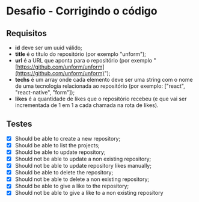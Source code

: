 # Desafio - Corrigindo o código

## Requisitos

- **id** deve ser um uuid válido;
- **title** é o título do repositório (por exemplo "unform");
- **url** é a URL que aponta para o repositório (por exemplo "[https://github.com/unform/unform](https://github.com/unform/unform)");
- **techs** é um array onde cada elemento deve ser uma string com o nome de uma tecnologia relacionada ao repositório (por exemplo: ["react", "react-native", "form"]);
- **likes** é a quantidade de likes que o repositório recebeu (e que vai ser incrementada de 1 em 1 a cada chamada na rota de likes).

## Testes

- [x] Should be able to create a new repository;
- [x] Should be able to list the projects;
- [x] Should be able to update repository;
- [x] Should not be able to update a non existing repository;
- [x] Should not be able to update repository likes manually;
- [x] Should be able to delete the repository;
- [x] Should not be able to delete a non existing repository;
- [x] Should be able to give a like to the repository;
- [x] Should not be able to give a like to a non existing repository
